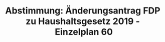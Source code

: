 ---
abstimmung:
  abstimmung: 1
  bundestagssitzung: 66
  datum: 23. November 2018
  legislaturperiode: 19
categories:
- Todo
data:
- title: Abstimmungsergebnis 20181123_1-data.pdf
  url: /res/2021-btw/abstimmungsergebnisse/20181123_1-data.pdf
- title: Abstimmungsergebnis 20181123_1_xls-data.xls
  url: /res/2021-btw/abstimmungsergebnisse/20181123_1_xls-data.xls
- title: Abstimmungsergebnis 20181123_1_xls-datacsv
  url: /res/2021-btw/abstimmungsergebnisse/csv/20181123_1_xls-datacsv
ergebnis:
  AfD:
    enthaltung: 1
    gesamt: 92
    ja: 76
    nein: 0
    nichtabgegeben: 15
    ungueltig: 0
  Bündnis 90/Die Grünen:
    enthaltung: 0
    gesamt: 67
    ja: 63
    nein: 0
    nichtabgegeben: 4
    ungueltig: 0
  Die Linke:
    enthaltung: 0
    gesamt: 69
    ja: 58
    nein: 0
    nichtabgegeben: 11
    ungueltig: 0
  FDP:
    enthaltung: 0
    gesamt: 80
    ja: 73
    nein: 0
    nichtabgegeben: 7
    ungueltig: 0
  cdu/csu:
    enthaltung: 0
    gesamt: 246
    ja: 0
    nein: 223
    nichtabgegeben: 23
    ungueltig: 0
  file: 20181123_1_xls-data.xls
  fraktionslos:
    enthaltung: 0
    gesamt: 2
    ja: 0
    nein: 0
    nichtabgegeben: 2
    ungueltig: 0
  spd:
    enthaltung: 0
    gesamt: 153
    ja: 0
    nein: 130
    nichtabgegeben: 23
    ungueltig: 0
layout: abstimmung
links:
- title: Link zu bundestag.de
  url: https://www.bundestag.de/parlament/plenum/abstimmung/abstimmung?id=557
preview: 'Deutscher Bundestag


  66. Sitzung des Deutschen Bundestages

  am Freitag, 23. November 2018


  Endgültiges Ergebnis der Namentlichen Abstimmung Nr. 1


  Änderungsantrag der Abgeordneten Otto Fricke, Christian Dürr, Renata Alt, weiterer

  Abgeordneter und der Fraktion der FDP

  zu der zweiten Beratung des Gesetzentwurfs der Bundesregierung

  Entwurf eines Gesetzes

  über die Feststellung des Bundeshaushaltsplans für das Haushaltsjahr 2019

  (Haushaltsgesetz 2019)

  hier: Einzelplan 60

  Allgemeine Finanzverwaltung

  - Drucksachen 19/3400, 19/3402, 19/4623, 19/4624, 19/4625, 19/4626 und 19/5901 -'
tags:
- Todo
title: 'Abstimmung: Änderungsantrag FDP zu Haushaltsgesetz 2019 - Einzelplan 60'
---